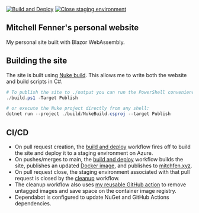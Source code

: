 [![Build and Deploy](https://github.com/mitchfen/mitchfen.xyz/actions/workflows/buildAndDeploy.yml/badge.svg)](https://github.com/mitchfen/mitchfen.xyz/actions/workflows/buildAndDeploy.yml)
[![Close staging environment](https://github.com/mitchfen/mitchfen.xyz/actions/workflows/closeStaging.yml/badge.svg)](https://github.com/mitchfen/mitchfen.xyz/actions/workflows/closeStaging.yml)
## Mitchell Fenner's personal website

My personal site built with Blazor WebAssembly.

## Building the site
The site is built using [Nuke build](https://nuke.build/). This allows me to write both the website and build scripts in C#. 
```PowerShell
# To publish the site to ./output you can run the PowerShell convenience script:
./build.ps1 -Target Publish

# or execute the Nuke project directly from any shell:
dotnet run --project ./build/NukeBuild.csproj --target Publish
```

## CI/CD
* On pull request creation, the [build and deploy](https://github.com/mitchfen/mitchfen.xyz/actions/workflows/buildAndDeploy.yml) workflow fires off to build the site and deploy it to a staging environment on Azure.
* On pushes/merges to main, the [build and deploy](https://github.com/mitchfen/mitchfen.xyz/actions/workflows/buildAndDeploy.yml) workflow builds the site, publishes an updated [Docker image](https://github.com/mitchfen/mitchfen.xyz/pkgs/container/mitchfen.xyz), and publishes to [mitchfen.xyz](https://mitchfen.xyz).
* On pull request close, the staging environment associated with that pull request is closed by the [cleanup](https://github.com/mitchfen/mitchfen.xyz/actions/workflows/closeStaging.yml) workflow.
* The cleanup workflow also uses [my reusable GitHub action](https://github.com/mitchfen/cleanup-untagged-container-images) to remove untagged images and save space on the container image registry.
* Dependabot is configured to update NuGet and GitHub Actions dependencies.
